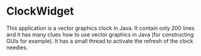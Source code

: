 # ClockWidget
This application is a vector graphics clock in Java. It contain only 200 lines and it has many clues how to use vector graphics in Java (for constructing GUIs for example). It has a small thread to activate the refresh of the clock needles.
